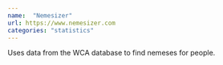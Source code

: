 ```yaml
---
name:  "Nemesizer"
url: https://www.nemesizer.com
categories: "statistics"
---
```


Uses data from the WCA database to find nemeses for people.